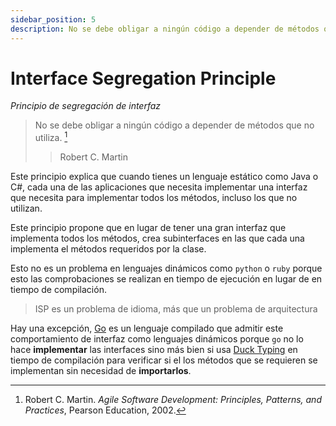 ```yaml
---
sidebar_position: 5
description: No se debe obligar a ningún código a depender de métodos que no utiliza.
---
```


# Interface Segregation Principle

_Principio de segregación de interfaz_

> No se debe obligar a ningún código a depender de métodos que no utiliza. [^1]
>
> > Robert C. Martin

Este principio explica que cuando tienes un lenguaje estático como Java o C#,
cada una de las aplicaciones que necesita implementar una interfaz que necesita para
implementar todos los métodos, incluso los que no utilizan.

Este principio propone que en lugar de tener una gran interfaz que
implementa todos los métodos, crea subinterfaces en las que cada una implementa el
métodos requeridos por la clase.

Esto no es un problema en lenguajes dinámicos como `python` o `ruby` porque esto
las comprobaciones se realizan en tiempo de ejecución en lugar de en tiempo de compilación.

> ISP es un problema de idioma, más que un problema de arquitectura

Hay una excepción, [Go](https://go.dev) es un lenguaje compilado que
admitir este comportamiento de interfaz como lenguajes dinámicos porque `go` no lo hace
**implementar** las interfaces sino más bien si usa [Duck
Typing](https://devopedia.org/duck-typing) en tiempo de compilación para verificar si el
los métodos que se requieren se implementan sin necesidad de **importarlos**.

[^1]:
    Robert C. Martin. _Agile Software Development: Principles, Patterns,
    and Practices_, Pearson Education, 2002.
